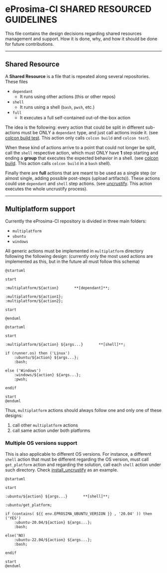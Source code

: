 
# eProsima-CI SHARED RESOURCED GUIDELINES

This file contains the design decisions regarding shared resources management and support.
How it is done, why, and how it should be done for future contributions.

---

## Shared Resource

A **Shared Resource** is a file that is repeated along several repositories.
These files

- `dependant`
  - It runs using other actions (this or other repos)
- `shell`
  - It runs using a shell (`bash`, `pwsh`, etc.)
- `full`
  - It executes a full self-contained out-of-the-box action

The idea is the following: every action that could be split in different sub-actions must be ONLY a `dependant` type, and just call actions inside it.
(see [colcon build test](../multiplatform/colcon_build_test/action.yml).
This action only calls `colcon build` and `colcon test`).

When these kind of actions arrive to a point that could not longer be split, call the `shell` respective action, which must ONLY have **1** step starting and ending a **group** that executes the expected behavior in a shell.
(see [colcon build](../ubuntu/colcon_build/action.yml).
This action calls `colcon build` in a `bash` shell).

Finally there are **full** actions that are meant to be used as a single step (or almost single, adding possible post-steps (upload artifacts)).
These actions could use `dependant` and `shell` step actions.
(see [uncrustify](../ubuntu/uncrustify/action.yml).
This action executes the whole uncrustify process).

---

## Multiplatform support

Currently the eProsima-CI repository is divided in three main folders:

- `multiplatform`
- `ubuntu`
- `windows`

All generic actions must be implemented in `multiplatform` directory following the following design:
(currently only the most used actions are implemented as this, but in the future all must follow this schema)

<!-- TODO change this for mermaid or some extension available in github -->
```plantuml
@startuml

start

:multiplatform/${action}       **[dependant]**;

:multiplatform/${action1};
:multiplatform/${action2};

start

@enduml
```

<!-- TODO change this for mermaid or some extension available in github -->
```plantuml
@startuml

start

:multiplatform/${action} ${args...}       **[shell]**;

if (runner.os) then ('Linux')
    :ubuntu/${action} ${args...};
    :bash;

else ('Windows')
    :windows/${action} ${args...};
    :pwsh;

endif

start
@enduml
```

Thus, `multiplatform` actions should always follow one and only one of these designs:

1. call other `multiplatform` actions
2. call same action under both platforms

### Multiple OS versions support

This is also applicable to different OS versions.
For instance, a different `shell` action that must be different regarding the OS version, must call
`get_platform` action and regarding the solution, call each `shell` action under such directory.
Check [install_uncrustify](../ubuntu/install_uncrustify/action.yml) as an example.

<!-- TODO change this for mermaid or some extension available in github -->
```plantuml
@startuml

start

:ubuntu/${action} ${args...}       **[shell]**;

:ubuntu/get_platform;

if (contains( ${{ env.EPROSIMA_UBUNTU_VERSION }} , '20.04' )) then ('YES')
    :ubuntu-20.04/${action} ${args...};
    :bash;

else('NO)
    :ubuntu-22.04/${action} ${args...};
    :bash;

endif

start
@enduml
```
